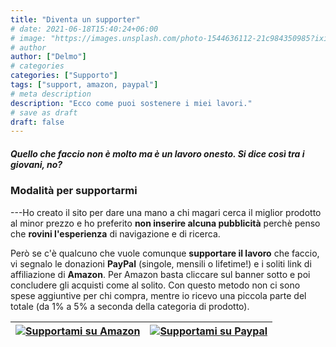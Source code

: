 ```yaml
---
title: "Diventa un supporter"
# date: 2021-06-18T15:40:24+06:00
# image: "https://images.unsplash.com/photo-1544636112-21c984350985?ixid=MnwxMjA3fDB8MHxwaG90by1wYWdlfHx8fGVufDB8fHx8&ixlib=rb-1.2.1&auto=format&fit=crop&w=1950&q=80"
# author
author: ["Delmo"]
# categories
categories: ["Supporto"]
tags: ["support, amazon, paypal"]
# meta description
description: "Ecco come puoi sostenere i miei lavori."
# save as draft
draft: false
--- 
```


##### *Quello che faccio non è molto ma è un lavoro onesto.* Si dice così tra i giovani, no?

### Modalità per supportarmi

---Ho creato il sito per dare una mano a chi magari cerca il miglior prodotto al minor prezzo e ho preferito **non inserire alcuna pubblicità** perchè penso che **rovini l'esperienza** di navigazione e di ricerca.

Però se c'è qualcuno che vuole comunque **supportare il lavoro** che faccio, vi segnalo le donazioni **PayPal** (singole, mensili o lifetime!) e i soliti link di affiliazione di **Amazon**. Per Amazon basta cliccare sul banner sotto e poi concludere gli acquisti come al solito. Con questo metodo non ci sono spese aggiuntive per chi compra, mentre io ricevo una piccola parte del totale (da 1% a 5% a seconda della categoria di prodotto).
<!-- Ringrazio, infine, le aziende che hanno deciso di collaborare e supportare questo progetto con licenze software o strumenti utili. -->

<!-- AGGIUNGERE UN LINK UTILE PER IO LINK PAYPAL -->
| [![Supportami su Amazon](https://res.cloudinary.com/techbudget-it/image/upload/v1624196759/Banner/BannerAmazon_fkkr98.png)](https://amzn.to/3gHjkk7) | [![Supportami su Paypal](https://res.cloudinary.com/techbudget-it/image/upload/v1624196758/Banner/BannerPaypal_pw7wma.png)](https://amzn.to/3gHjkk7) |
|------|--------|
